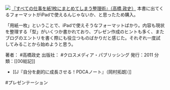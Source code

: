 
[![](https://images-fe.ssl-images-amazon.com/images/I/415BCRYxxRL._SL160_.jpg)](http://www.amazon.co.jp/exec/obidos/ASIN/4844371215/choiyaki81-22/ref=nosim)
[『すべての仕事を紙1枚にまとめてしまう整理術』（高橋 政史）](http://www.amazon.co.jp/exec/obidos/ASIN/4844371215/choiyaki81-22/ref=nosim)
本書に出てくるフォーマットがiPadで使えるんじゃないか、と思ったため購入。

「用紙一枚」ということで、iPadで使えそうなフォーマットばかり。内容も現状を整理する「型」がいくつか書かれており、プレゼン作成のヒントも多く、またブログのエントリを書く際にも役立つものばかりだと感じた。それぞれ一度試してみることから始めようと思う。

著者： #高橋政史 
出版社： #クロスメディア・パブリッシング 
発行：2011
分類：[[00総記]]

- [[J『自分を劇的に成長させる！PDCAノート』（岡村拓朗）]]

#プレゼンテーション 